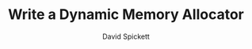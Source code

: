 ---
title: Write a Dynamic Memory Allocator

minutes_to_complete: 120

who_is_this_for: This is an introductory topic for software developers learning about dynamic memory allocation for the first time, and who may have used malloc and free in C programming. It also provides a starting point to explore more advanced memory allocation topics.

layout: learningpathall
learning_objectives:
- Explain how dynamic memory allocation and the C heap works
- Write a simple dynamic memory allocator
- Explain some of the risks of heap allocation in general

prerequisites:
- Familiarity with C programming, with a good understanding of pointers.
- A Linux machine to run the example code.

author: David Spickett

test_images:
- ubuntu-24.04-arm
test_link: null
test_maintenance: true

further_reading:
    - resource:
        title: C Dynamic Memory Management Functions
        link: https://en.cppreference.com/w/c/memory
        type: documentation
    - resource:
        title: LLSoftSecBook chapter on Memory Vulnerabilities
        link: https://llsoftsec.github.io/llsoftsecbook/#memory-vulnerability-based-attacks
        type: website

### Tags
skilllevels: Introductory
subjects: Performance and Architecture
armips:
  - Cortex-A
  - Neoverse
operatingsystems:
  - Linux
tools_software_languages:
  - C
  - Coding
  - Runbook

### Cross-platform metadata only
shared_path: true
shared_between:
    - laptops-and-desktops
    - embedded-and-microcontrollers


### FIXED, DO NOT MODIFY
# ================================================================================
weight: 1                       # _index.md always has weight of 1 to order correctly
layout: "learningpathall"       # All files under learning paths have this same wrapper
learning_path_main_page: "yes"  # This should be surfaced when looking for related content. Only set for _index.md of learning path content.
---